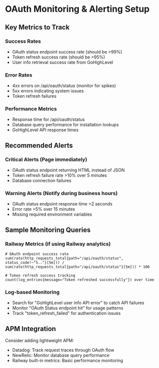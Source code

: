 # OAuth Monitoring & Alerting Setup

## Key Metrics to Track

### Success Rates
- OAuth status endpoint success rate (should be >99%)
- Token refresh success rate (should be >95%)
- User info retrieval success rate from GoHighLevel

### Error Rates
- 4xx errors on /api/oauth/status (monitor for spikes)
- 5xx errors indicating system issues
- Token refresh failures

### Performance Metrics
- Response time for /api/oauth/status
- Database query performance for installation lookups
- GoHighLevel API response times

## Recommended Alerts

### Critical Alerts (Page immediately)
- OAuth status endpoint returning HTML instead of JSON
- Token refresh failure rate >10% over 5 minutes
- Database connection failures

### Warning Alerts (Notify during business hours)
- OAuth status endpoint response time >2 seconds
- Error rate >5% over 15 minutes
- Missing required environment variables

## Sample Monitoring Queries

### Railway Metrics (if using Railway analytics)
```
# OAuth endpoint success rate
sum(rate(http_requests_total{path="/api/oauth/status", status_code!~"5.."}[5m])) /
sum(rate(http_requests_total{path="/api/oauth/status"}[5m])) * 100

# Token refresh success tracking
count(log_entries{message="Token refreshed successfully"}) over time
```

### Log-based Monitoring
- Search for "GoHighLevel user info API error" to catch API failures
- Monitor "OAuth Status endpoint hit" for usage patterns
- Track "token_refresh_failed" for authentication issues

## APM Integration
Consider adding lightweight APM:
- Datadog: Track request traces through OAuth flow
- NewRelic: Monitor database query performance
- Railway built-in metrics: Basic performance monitoring
